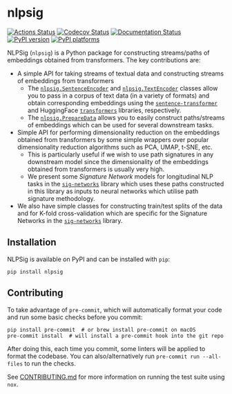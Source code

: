 # nlpsig

[![Actions Status][actions-badge]][actions-link]
[![Codecov Status][codecov-badge]][codecov-link]
[![Documentation Status][rtd-badge]][rtd-link]
[![PyPI version][pypi-version]][pypi-link]
[![PyPI platforms][pypi-platforms]][pypi-link]

<!-- [![Conda-Forge][conda-badge]][conda-link] -->

<!-- [![GitHub Discussion][github-discussions-badge]][github-discussions-link]
[![Gitter][gitter-badge]][gitter-link] -->

<!-- prettier-ignore-start -->
[actions-badge]:            https://github.com/datasig-ac-uk/nlpsig/workflows/CI/badge.svg
[actions-link]:             https://github.com/datasig-ac-uk/nlpsig/actions
[codecov-badge]:            https://codecov.io/gh/datasig-ac-uk/nlpsig/branch/main/graph/badge.svg?token=SU9HZ9NH70
[codecov-link]:             https://codecov.io/gh/datasig-ac-uk/nlpsig
[conda-badge]:              https://img.shields.io/conda/vn/conda-forge/nlpsig
[conda-link]:               https://github.com/conda-forge/nlpsig-feedstock
[github-discussions-badge]: https://img.shields.io/static/v1?label=Discussions&message=Ask&color=blue&logo=github
[github-discussions-link]:  https://github.com/datasig-ac-uk/nlpsig/discussions
[gitter-badge]:             https://badges.gitter.im/https://github.com/datasig-ac-uk/nlpsig/community.svg
[gitter-link]:              https://gitter.im/https://github.com/datasig-ac-uk/nlpsig/community?utm_source=badge&utm_medium=badge&utm_campaign=pr-badge
[pypi-link]:                https://pypi.org/project/nlpsig/
[pypi-platforms]:           https://img.shields.io/pypi/pyversions/nlpsig
[pypi-version]:             https://img.shields.io/pypi/v/nlpsig
[rtd-badge]:                https://readthedocs.org/projects/nlpsig/badge/?version=latest
[rtd-link]:                 https://nlpsig.readthedocs.io/en/latest/?badge=latest
<!-- prettier-ignore-end -->

NLPSig (`nlpsig`) is a Python package for constructing streams/paths of
embeddings obtained from transformers. The key contributions are:

- A simple API for taking streams of textual data and constructing streams of
  embeddings from transformers
  - The
    [`nlpsig.SentenceEncoder`](https://nlpsig.readthedocs.io/en/latest/encode_text.html#nlpsig.encode_text.SentenceEncoder)
    and
    [`nlpsig.TextEncoder`](https://nlpsig.readthedocs.io/en/latest/encode_text.html#nlpsig.encode_text.TextEncoder)
    classes allow you to pass in a corpus of text data (in a variety of formats)
    and obtain corresponding embeddings using the
    [`sentence-transformer`](https://github.com/UKPLab/sentence-transformers)
    and HuggingFace
    [`transformers`](https://github.com/huggingface/transformers) libraries,
    respectively.
  - The
    [`nlpsig.PrepareData`](https://nlpsig.readthedocs.io/en/latest/data_preparation.html)
    allows you to easily construct paths/streams of embeddings which can be used
    for several downstream tasks.
- Simple API for performing dimensionality reduction on the embeddings obtained
  from transformers by some simple wrappers over popular dimensionality
  reduction algorithms such as PCA, UMAP, t-SNE, etc.
  - This is particularly useful if we wish to use path signatures in any
    downstream model since the dimensionality of the embeddings obtained from
    transformers is usually very high.
  - We present some _Signature Network_ models for longitudinal NLP tasks in the
    [`sig-networks`](https://github.com/ttseriotou/sig-networks) library which
    uses these paths constructed in this library as inputs to neural networks
    which utilise path signature methodology.
- We also have simple classes for constructing train/test splits of the data and
  for K-fold cross-validation which are specific for the Signature Networks in
  the [`sig-networks`](https://github.com/ttseriotou/sig-networks) library.

## Installation

NLPSig is available on PyPI and can be installed with `pip`:

```
pip install nlpsig
```

## Contributing

To take advantage of `pre-commit`, which will automatically format your code and
run some basic checks before you commit:

```
pip install pre-commit  # or brew install pre-commit on macOS
pre-commit install  # will install a pre-commit hook into the git repo
```

After doing this, each time you commit, some linters will be applied to format
the codebase. You can also/alternatively run `pre-commit run --all-files` to run
the checks.

See [CONTRIBUTING.md](CONTRIBUTING.md) for more information on running the test
suite using `nox`.
